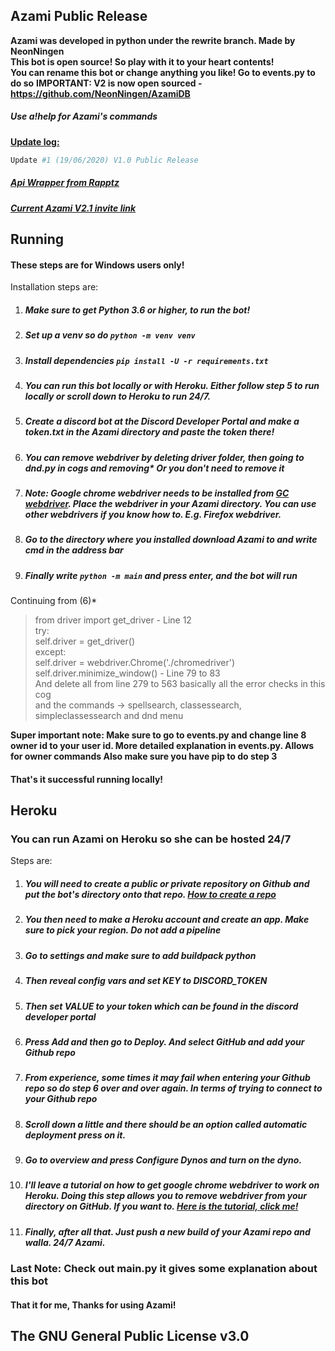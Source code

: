 Azami Public Release
-------------------------

**Azami was developed in python under the rewrite branch. Made by NeonNingen**\
**This bot is open source! So play with it to your heart contents!**\
**You can rename this bot or change anything you like! Go to events.py to do so**
**IMPORTANT: V2 is now open sourced - https://github.com/NeonNingen/AzamiDB**

##### Use a!help for Azami's commands

<ins> __Update log:__ </ins>

```python
Update #1 (19/06/2020) V1.0 Public Release
```

##### [Api Wrapper from Rapptz](https://github.com/Rapptz/discord.py)

##### [Current Azami V2.1 invite link](https://discord.com/oauth2/authorize?client_id=639574438794231818&permissions=8&scope=bot)

Running
---------------------------

#### These steps are for Windows users only!

Installation steps are:

1) ##### Make sure to get Python 3.6 or higher, to run the bot!

2) ##### Set up a venv so do `python -m venv venv`

3) ##### Install dependencies `pip install -U -r requirements.txt`

4) ##### You can run this bot locally or with Heroku. Either follow step 5 to run locally or scroll down to Heroku to run 24/7.

5) ##### Create a discord bot at the Discord Developer Portal and make a token.txt in the Azami directory and paste the token there!

6) ##### You can remove webdriver by deleting driver folder, then going to dnd.py in cogs and removing* Or you don't need to remove it

7) ##### Note: Google chrome webdriver needs to be installed from [GC webdriver](https://chromedriver.chromium.org/downloads). Place the webdriver in your Azami directory. You can use other webdrivers if you know how to. E.g. Firefox webdriver. 

7) ##### Go to the directory where you installed download Azami to and write cmd in the address bar

8) ##### Finally write `python -m main` and press enter, and the bot will run

Continuing from (6)*
> from driver import get_driver - Line 12\
try:\
self.driver = get_driver()\
except:\
self.driver = webdriver.Chrome('./chromedriver')\
self.driver.minimize_window() - Line 79 to 83\
And delete all from line 279 to 563 basically all the error checks in this cog\
and the commands -> spellsearch, classessearch, simpleclassessearch and dnd menu

**Super important note: Make sure to go to events.py and change line 8 owner id to your user id. More detailed explanation in events.py. Allows for owner commands Also make sure you have pip to do step 3**

#### That's it successful running locally!

Heroku
---------------------------

### You can run Azami on Heroku so she can be hosted 24/7

Steps are:

1) ##### You will need to create a public or private repository on Github and put the bot's directory onto that repo. [How to create a repo](https://www.youtube.com/watch?v=hMfi_ONvGEs) 

2) ##### You then need to make a Heroku account and create an app. Make sure to pick your region. Do not add a pipeline

3) ##### Go to settings and make sure to add buildpack python

4) ##### Then reveal config vars and set KEY to DISCORD_TOKEN

5) ##### Then set VALUE to your token which can be found in the discord developer portal

6) ##### Press Add and then go to Deploy. And select GitHub and add your Github repo

7) ##### From experience, some times it may fail when entering your Github repo so do step 6 over and over again. In terms of trying to connect to your Github repo

8) ##### Scroll down a little and there should be an option called automatic deployment press on it.

9) ##### Go to overview and press Configure Dynos and turn on the dyno.

10) ##### I'll leave a tutorial on how to get google chrome webdriver to work on Heroku. Doing this step allows you to remove webdriver from your directory on GitHub. If you want to. [Here is the tutorial, click me!](https://www.youtube.com/watch?v=Ven-pqwk3ec)

11) ##### Finally, after all that. Just push a new build of your Azami repo and walla. 24/7 Azami. 

### Last Note: Check out main.py it gives some explanation about this bot

#### That it for me, Thanks for using Azami! 

## The GNU General Public License v3.0

